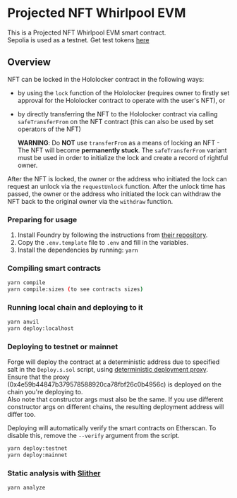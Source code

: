 # Projected NFT Whirlpool EVM

This is a Projected NFT Whirlpool EVM smart contract.  
Sepolia is used as a testnet. Get test tokens [here](https://sepoliafaucet.com/)

<!-- Deployed on Sepolia: [0x](https://sepolia.etherscan.io/address/0x) -->

## Overview

NFT can be locked in the Hololocker contract in the following ways:

- by using the `lock` function of the Hololocker (requires owner to firstly set approval for the Hololocker contract to operate with the user's NFT), or
- by directly transferring the NFT to the Hololocker contract via calling `safeTransferFrom` on the NFT contract (this can also be used by set operators of the NFT)

  **WARNING**: Do **NOT** use `transferFrom` as a means of locking an NFT - The NFT will become **permanently stuck**. The `safeTransferFrom` variant must be used in order to initialize the lock and create a record of rightful owner.

After the NFT is locked, the owner or the address who initiated the lock can request an unlock via the `requestUnlock` function. After the unlock time has passed, the owner or the address who initiated the lock can withdraw the NFT back to the original owner via the `withdraw` function.

### Preparing for usage

1. Install Foundry by following the instructions from [their repository](https://github.com/foundry-rs/foundry#installation).
2. Copy the `.env.template` file to `.env` and fill in the variables.
3. Install the dependencies by running: `yarn`

### Compiling smart contracts

```bash
yarn compile
yarn compile:sizes (to see contracts sizes)
```

### Running local chain and deploying to it

```bash
yarn anvil
yarn deploy:localhost
```

### Deploying to testnet or mainnet

Forge will deploy the contract at a deterministic address due to specified salt in the `Deploy.s.sol` script, using [deterministic deployment proxy](https://github.com/Arachnid/deterministic-deployment-proxy). Ensure that the proxy (0x4e59b44847b379578588920ca78fbf26c0b4956c) is deployed on the chain you're deploying to.  
Also note that constructor args must also be the same. If you use different constructor args on different chains, the resulting deployment address will differ too.

Deploying will automatically verify the smart contracts on Etherscan. To disable this, remove the `--verify` argument from the script.

```bash
yarn deploy:testnet
yarn deploy:mainnet
```

### Static analysis with [Slither](https://github.com/crytic/slither)

```bash
yarn analyze
```
